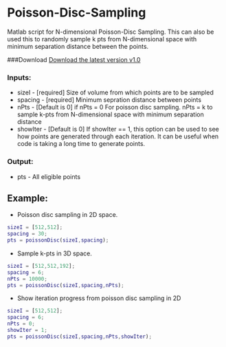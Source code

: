 # Poisson-Disc-Sampling
Matlab script for N-dimensional Poisson-Disc Sampling. This can also be used this to randomly sample k pts from N-dimensional space with minimum separation distance between the points.

###Download
[Download the latest version v1.0](https://github.com/mohakpatel/Poisson-Disc-Sampling/releases)

### Inputs:  
* sizeI -    [required] Size of volume from which points are to be sampled  
* spacing -  [required] Minimum sepration distance between points  
* nPts -     [Default is 0] if nPts = 0 For poisson disc sampling. nPts = k to sample k-pts from N-dimensional space with minimum separation distance  
* showIter - [Default is 0] If showIter == 1, this option can be used to see how points are generated through each iteration. It can be useful when code is taking a long time to generate points. 

### Output:
* pts -      All eligible points 


## Example:
* Poisson disc sampling in 2D space.  
```matlab
sizeI = [512,512];  
spacing = 30;  
pts = poissonDisc(sizeI,spacing);  
```
* Sample k-pts in 3D space.  
```matlab
sizeI = [512,512,192];  
spacing = 6;  
nPts = 10000;  
pts = poissonDisc(sizeI,spacing,nPts);  
```
* Show iteration progress from poisson disc sampling in 2D  
```matlab
sizeI = [512,512];  
spacing = 6;  
nPts = 0;  
showIter = 1;  
pts = poissonDisc(sizeI,spacing,nPts,showIter);  
```
